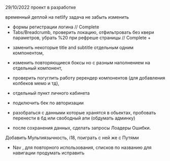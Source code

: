 29/10/2022 проект в разработке

временный деплой на netlify
задача не забыть изменить

<!--  -->

- формы регистрации логина // Complete
- Tabs/Breadcrumb, проверить локацию, отфильтровать без квери параметров, убрать %20 при рефреше страницы // Complete +

* заменить некоторые title and subtitle отдельным одним компонентом,
* изменить повторяющиеся боксы но с разным наполнением на отдельный компонент,
* проверить погуглить работу ререндер компонентов (для добавления колбеков мемо и тд),

* отдельный пункт личного кабинета
* подключить бек по авторизации

* разобраться с данными которые хранятся в обьектах, пробовать перенести в бд или свободный апи (обдумать админку)
* после сохранения данных, сделать запросы Лоадеры Ошибки.

Добавить Мультиязычность, i18, поиграть с ней же с Путями

<!--  -->

- Nav , для повторного использования, списков по названию для навигации продумать исправить

